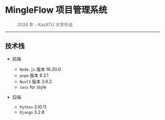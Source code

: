 # MingleFlow 项目管理系统

> 2024 年 - KazATU 大学毕设

---

## 技术栈

- 前端

  - `Node.js` 版本 16.20.0
  - `pnpm` 版本 8.3.1
  - `Nuxt3` 版本 3.6.2
  - `sass` for style

- 后端
  - `Python` 3.10.11
  - `Django` 3.2.8
